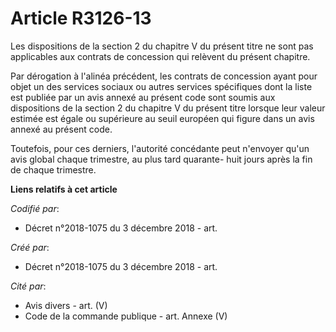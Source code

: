 # Article R3126-13

Les dispositions de la section 2 du chapitre V du présent titre ne sont pas applicables aux contrats de concession qui
relèvent du présent chapitre.

Par dérogation à l'alinéa précédent, les contrats de concession ayant pour objet un des services sociaux ou autres services
spécifiques dont la liste est publiée par un avis annexé au présent code sont soumis aux dispositions de la section 2 du
chapitre V du présent titre lorsque leur valeur estimée est égale ou supérieure au seuil européen qui figure dans un avis
annexé au présent code.

Toutefois, pour ces derniers, l'autorité concédante peut n'envoyer qu'un avis global chaque trimestre, au plus tard quarante-
huit jours après la fin de chaque trimestre.

**Liens relatifs à cet article**

_Codifié par_:

  - Décret n°2018-1075 du 3 décembre 2018 - art.

_Créé par_:

  - Décret n°2018-1075 du 3 décembre 2018 - art.

_Cité par_:

  - Avis divers - art. (V)
  - Code de la commande publique - art. Annexe (V)
